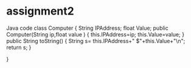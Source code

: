 # assignment2
Java code
class Computer {
    String IPAddress;
    float Value;
    public Computer(String ip,float value )
    {
        this.IPAddress=ip;
        this.Value=value;
    }
    public String toString()
    {
        String s= this.IPAddress+" $"+this.Value+"\n";
        return s;
    }

}
